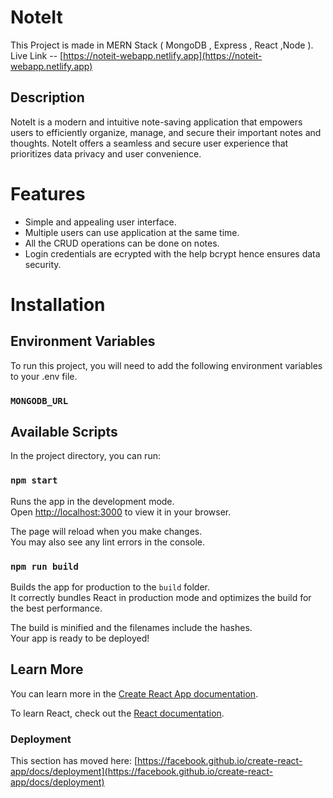 # NoteIt
This Project is made in MERN Stack ( MongoDB , Express , React ,Node ). <br />
Live Link -- [https://noteit-webapp.netlify.app](https://noteit-webapp.netlify.app)

## Description
NoteIt is a modern and intuitive note-saving application that empowers users to efficiently organize, manage, and secure
their important notes and thoughts. NoteIt offers a seamless and secure user experience that prioritizes data privacy
and user convenience.

# Features
* Simple and appealing user interface.
* Multiple users can use application at the same time.
* All the CRUD operations can be done on notes.
* Login credentials are ecrypted with the help bcrypt hence ensures data security.

# Installation
## Environment Variables
To run this project, you will need to add the following environment variables to your .env file. <br />
### `MONGODB_URL` <br />

## Available Scripts

In the project directory, you can run:

### `npm start`

Runs the app in the development mode.\
Open [http://localhost:3000](http://localhost:3000) to view it in your browser.

The page will reload when you make changes.\
You may also see any lint errors in the console.

### `npm run build`

Builds the app for production to the `build` folder.\
It correctly bundles React in production mode and optimizes the build for the best performance.

The build is minified and the filenames include the hashes.\
Your app is ready to be deployed!

## Learn More

You can learn more in the [Create React App documentation](https://facebook.github.io/create-react-app/docs/getting-started).

To learn React, check out the [React documentation](https://reactjs.org/).

### Deployment

This section has moved here: [https://facebook.github.io/create-react-app/docs/deployment](https://facebook.github.io/create-react-app/docs/deployment)
